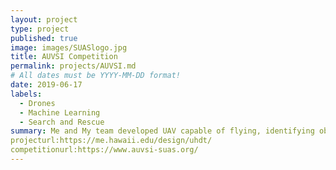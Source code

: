 ```yaml
---
layout: project
type: project
published: true
image: images/SUASlogo.jpg
title: AUVSI Competition
permalink: projects/AUVSI.md
# All dates must be YYYY-MM-DD format!
date: 2019-06-17
labels:
  - Drones
  - Machine Learning
  - Search and Rescue
summary: Me and My team developed UAV capable of flying, identifying objects, and delivering a package autonomously. Designed to meet the AUVSI SUAS Competition which simulates a search and rescue situation.
projecturl:https://me.hawaii.edu/design/uhdt/
competitionurl:https://www.auvsi-suas.org/
---
```


